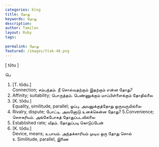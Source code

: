 ```yaml
---
categories: blog
title: தோது
keywords: தோது
description: 
author: Tamilan
layout: Ruby
tags: 
 
permalink: தோது
featured: /images/ttak-48.png
---
```

  
[ tōtu ]  
  
பெ  
1. [T. tōdu.]  
Connection; சம்பந்தம். நீ சொல்வதற்கும் இதற்கும் என்ன தோது?  
2. Affinity; suitability; பொருத்தம். பெண்ணுக்கும் மாப்பிள்ளைக்கும் தோதில்லை  
3. [K. tōdu.]  
Equality, similitude, parallel; ஒப்பு. அவனுக்குத்தோது ஒருவருமில்லை  
4. Rivalry, dispute; போட்டி. அவனோடு உனக்கென்ன தோது? 5.Convenience; சௌகரியம். அங்கேபோகத் தோதுப்படவில்லை  
6. Established rate; வீதம். தோதுப்படி கொடுப்பேன்  
7. [K. tōdu.]  
Device, means; உபாயம். அந்தக்காரியம் முடிய ஒரு தோது சொல்  
s. Similitude, parallel, இணை